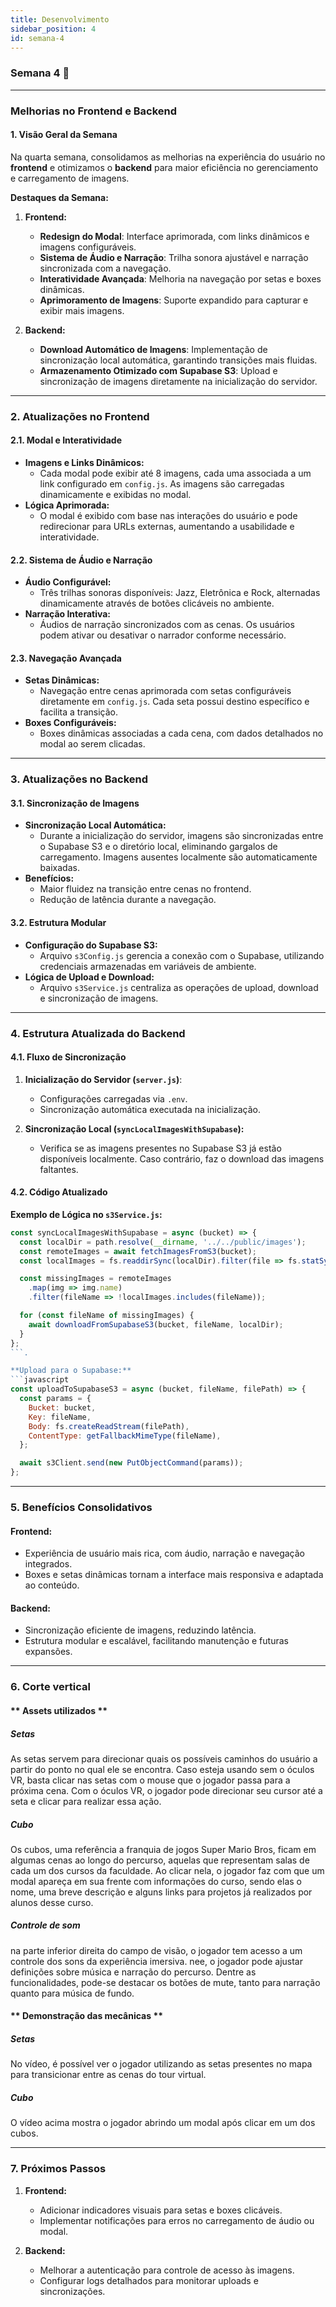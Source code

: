 ```yaml
---
title: Desenvolvimento
sidebar_position: 4
id: semana-4
---
```


### **Semana 4 🚀**  

---

### **Melhorias no Frontend e Backend**

#### **1. Visão Geral da Semana**

Na quarta semana, consolidamos as melhorias na experiência do usuário no **frontend** e otimizamos o **backend** para maior eficiência no gerenciamento e carregamento de imagens.  

**Destaques da Semana:**
1. **Frontend:**
   - **Redesign do Modal**: Interface aprimorada, com links dinâmicos e imagens configuráveis.
   - **Sistema de Áudio e Narração**: Trilha sonora ajustável e narração sincronizada com a navegação.
   - **Interatividade Avançada**: Melhoria na navegação por setas e boxes dinâmicas.
   - **Aprimoramento de Imagens**: Suporte expandido para capturar e exibir mais imagens.

2. **Backend:**
   - **Download Automático de Imagens**: Implementação de sincronização local automática, garantindo transições mais fluidas.
   - **Armazenamento Otimizado com Supabase S3**: Upload e sincronização de imagens diretamente na inicialização do servidor.

---

### **2. Atualizações no Frontend**

#### **2.1. Modal e Interatividade**
- **Imagens e Links Dinâmicos:**
  - Cada modal pode exibir até 8 imagens, cada uma associada a um link configurado em `config.js`. As imagens são carregadas dinamicamente e exibidas no modal.
- **Lógica Aprimorada:**
  - O modal é exibido com base nas interações do usuário e pode redirecionar para URLs externas, aumentando a usabilidade e interatividade.

#### **2.2. Sistema de Áudio e Narração**
- **Áudio Configurável:**
  - Três trilhas sonoras disponíveis: Jazz, Eletrônica e Rock, alternadas dinamicamente através de botões clicáveis no ambiente.
- **Narração Interativa:**
  - Áudios de narração sincronizados com as cenas. Os usuários podem ativar ou desativar o narrador conforme necessário.

#### **2.3. Navegação Avançada**
- **Setas Dinâmicas:**
  - Navegação entre cenas aprimorada com setas configuráveis diretamente em `config.js`. Cada seta possui destino específico e facilita a transição.
- **Boxes Configuráveis:**
  - Boxes dinâmicas associadas a cada cena, com dados detalhados no modal ao serem clicadas.

---

### **3. Atualizações no Backend**

#### **3.1. Sincronização de Imagens**
- **Sincronização Local Automática:**
  - Durante a inicialização do servidor, imagens são sincronizadas entre o Supabase S3 e o diretório local, eliminando gargalos de carregamento. Imagens ausentes localmente são automaticamente baixadas.
- **Benefícios:**
  - Maior fluidez na transição entre cenas no frontend.
  - Redução de latência durante a navegação.

#### **3.2. Estrutura Modular**
- **Configuração do Supabase S3:**
  - Arquivo `s3Config.js` gerencia a conexão com o Supabase, utilizando credenciais armazenadas em variáveis de ambiente.
- **Lógica de Upload e Download:**
  - Arquivo `s3Service.js` centraliza as operações de upload, download e sincronização de imagens.

---

### **4. Estrutura Atualizada do Backend**

#### **4.1. Fluxo de Sincronização**
1. **Inicialização do Servidor (`server.js`)**:
   - Configurações carregadas via `.env`.
   - Sincronização automática executada na inicialização.

2. **Sincronização Local (`syncLocalImagesWithSupabase`):**
   - Verifica se as imagens presentes no Supabase S3 já estão disponíveis localmente. Caso contrário, faz o download das imagens faltantes.

#### **4.2. Código Atualizado**

**Exemplo de Lógica no `s3Service.js`:**
```javascript
const syncLocalImagesWithSupabase = async (bucket) => {
  const localDir = path.resolve(__dirname, '../../public/images');
  const remoteImages = await fetchImagesFromS3(bucket);
  const localImages = fs.readdirSync(localDir).filter(file => fs.statSync(path.join(localDir, file)).isFile());

  const missingImages = remoteImages
    .map(img => img.name)
    .filter(fileName => !localImages.includes(fileName));

  for (const fileName of missingImages) {
    await downloadFromSupabaseS3(bucket, fileName, localDir);
  }
};
```.

**Upload para o Supabase:**
```javascript
const uploadToSupabaseS3 = async (bucket, fileName, filePath) => {
  const params = {
    Bucket: bucket,
    Key: fileName,
    Body: fs.createReadStream(filePath),
    ContentType: getFallbackMimeType(fileName),
  };

  await s3Client.send(new PutObjectCommand(params));
};
```
---

### **5. Benefícios Consolidativos**

#### **Frontend:**
- Experiência de usuário mais rica, com áudio, narração e navegação integrados.
- Boxes e setas dinâmicas tornam a interface mais responsiva e adaptada ao conteúdo.

#### **Backend:**
- Sincronização eficiente de imagens, reduzindo latência.
- Estrutura modular e escalável, facilitando manutenção e futuras expansões.

---

### **6. Corte vertical**

#### ** Assets utilizados **

##### Setas

As setas servem para direcionar quais os possíveis caminhos do usuário a partir do ponto no qual ele se encontra. Caso esteja usando sem o óculos VR, basta clicar nas setas com o mouse que o jogador passa para a próxima cena. Com o óculos VR, o jogador pode direcionar seu cursor até a seta e clicar para realizar essa ação.

##### Cubo

Os cubos, uma referência a franquia de jogos Super Mario Bros, ficam em algumas cenas ao longo do percurso, aquelas que representam salas de cada um dos cursos da faculdade. Ao clicar nela, o jogador faz com que um modal apareça em sua frente com informações do curso, sendo elas o nome, uma breve descrição e alguns links para projetos já realizados por alunos desse curso.

##### Controle de som

na parte inferior direita do campo de visão, o jogador tem acesso a um controle dos sons da experiência imersiva. nee, o jogador pode ajustar definições sobre música e narração do percurso. Dentre as funcionalidades, pode-se destacar os botões de mute, tanto para narração quanto para música de fundo.

#### ** Demonstração das mecânicas **

##### Setas

No vídeo, é possível ver o jogador utilizando as setas presentes no mapa para transicionar entre as cenas do tour virtual.

##### Cubo

O vídeo acima mostra o jogador abrindo um modal após clicar em um dos cubos.
 
---

### **7. Próximos Passos**

1. **Frontend:**
   - Adicionar indicadores visuais para setas e boxes clicáveis.
   - Implementar notificações para erros no carregamento de áudio ou modal.

2. **Backend:**
   - Melhorar a autenticação para controle de acesso às imagens.
   - Configurar logs detalhados para monitorar uploads e sincronizações.
